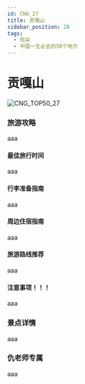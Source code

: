 ```yaml
---
id: CNG_27
title: 贡嘎山
sidebar_position: 28
tags:
  - 拾柒
  - 中国一生必去的50个地方
---
```


# 贡嘎山

![CNG\_TOP50\_27](https://github.com/AzraelQAQ/my-docusaurus-site/blob/master/img/love/CNG\_TOP50/27.png)

### 旅游攻略

aaa

#### 最佳旅行时间

aaa

#### 行李准备指南

aaa

#### 周边住宿指南

aaa

#### 旅游路线推荐

aaa

#### 注意事项！！！

aaa

### 景点详情

aaa

### 仇老师专属

aaa

